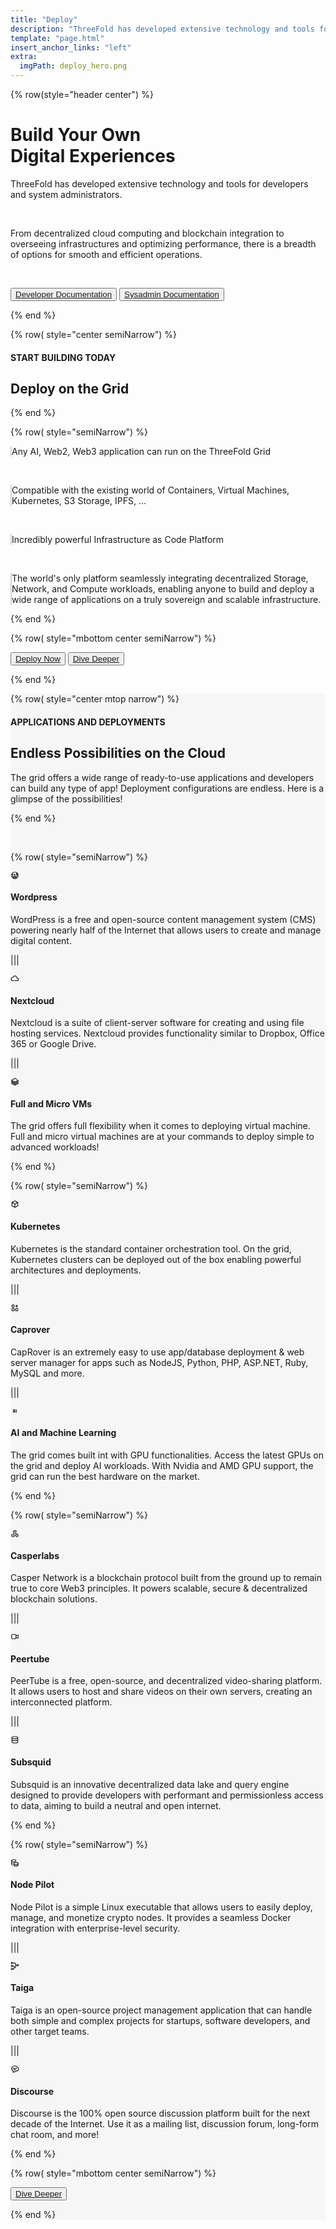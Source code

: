```yaml
---
title: "Deploy"
description: "ThreeFold has developed extensive technology and tools for developers and system administrators." # quotation marks to allow colons where used
template: "page.html"
insert_anchor_links: "left"
extra:
  imgPath: deploy_hero.png
---
```


<!-- section 1 (header) -->
<div class="container mx-auto">

{% row(style="header center") %} 

<div class="max-w-none lg:max-w-4xl leading-normal mx-auto">



# **Build<span class="blue"> Your Own</span><br> Digital Experiences**

ThreeFold has developed extensive technology and tools for <span class="blue">developers</span> and <span class="blue">system administrators.</span>

<br>

From decentralized cloud computing and blockchain integration to overseeing infrastructures and optimizing performance, there is a breadth of options for smooth and efficient operations.

<br>

<button class="green">[Developer Documentation](https://manual.grid.tf/documentation/developers/developers.html)</button> 
<button class="blue_b">[Sysadmin Documentation](https://manual.grid.tf/documentation/system_administrators/system_administrators.html)</button>

</div>

{% end %}




<!-- section 2 Deploy -->

{% row( style="center semiNarrow") %}

#### <span class="blue">START BUILDING TODAY</span>

## **Deploy on the Grid**

{% end %}

{% row( style="semiNarrow") %}

<p class="bg-gray-50 p-2 road_border">Any AI, Web2, Web3 application can run on the ThreeFold Grid</p>

<br>

<p class="bg-gray-50 p-2 road_border">Compatible with the existing world of Containers, Virtual Machines, Kubernetes, S3 Storage, IPFS, ...</p>

<br>

<p class="bg-gray-50 p-2 road_border">Incredibly powerful Infrastructure as Code Platform</p>

<br>

<p class="bg-gray-50 p-2 road_border">The world's only platform seamlessly integrating decentralized Storage, Network, and Compute workloads, enabling anyone to build and deploy a wide range of applications on a truly sovereign and scalable infrastructure.</p>

{% end %}


{% row( style="mbottom center semiNarrow") %}

<button class="green">[Deploy Now](https://dashboard.grid.tf)</button> 
<button class="blue_b">[Dive Deeper](https://manual.grid.tf/documentation/dashboard/deploy/applications.html)</button>


{% end %}


</div>





<!-- section 2 Endless -->


<div style="background-color:#F6F6F6">

<div class="container mx-auto">


{% row( style="center mtop narrow") %}

#### <span class="green_text uppercase">APPLICATIONS AND DEPLOYMENTS</span>

## **Endless Possibilities on the Cloud**

The grid offers a wide range of ready-to-use applications and developers can build any type of app! Deployment configurations are endless. Here is a glimpse of the possibilities!

{% end %}

<br>

{% row( style="semiNarrow") %}

<div class="key_card rounded_img border-2 rounded-lg p-4 bg-white shadow-lg">

<svg class="blue h-10 w-10 mb-4 text-primary" data-icon="tabler:brand-wordpress" height="1em" viewBox="0 0 24 24" width="1em"><symbol id="ai:tabler:brand-wordpress"><g fill="none" stroke="currentColor" stroke-linecap="round" stroke-linejoin="round" stroke-width="2"><path d="M9.5 9h3M4 9h2.5M11 9l3 11l4-9M5.5 9L9 20l3-7m6-2c.177-.528 1-1.364 1-2.5c0-1.78-.776-2.5-1.875-2.5C16.227 6 16 6.812 16 7.429c0 1.83 2 2.058 2 3.571"></path><path d="M3 12a9 9 0 1 0 18 0a9 9 0 1 0-18 0"></path></g></symbol><use xlink:href="#ai:tabler:brand-wordpress"></use></svg>


#### **<span class="text-xl">Wordpress</span>**


<p class="text-base mt-1 leading-snug">WordPress is a free and open-source content management system (CMS) powering nearly half of the Internet that allows users to create and manage digital content.</p>


</div>

|||

<div class="key_card rounded_img border-2 rounded-lg p-4 bg-white shadow-lg">

<svg class="blue h-10 w-10 mb-4 text-primary" data-icon="tabler:cloud" height="1em" viewBox="0 0 24 24" width="1em"><symbol id="ai:tabler:cloud"><path d="M6.657 18C4.085 18 2 15.993 2 13.517s2.085-4.482 4.657-4.482c.393-1.762 1.794-3.2 3.675-3.773c1.88-.572 3.956-.193 5.444 1c1.488 1.19 2.162 3.007 1.77 4.769h.99c1.913 0 3.464 1.56 3.464 3.486s-1.551 3.487-3.465 3.487H6.657" fill="none" stroke="currentColor" stroke-linecap="round" stroke-linejoin="round" stroke-width="2"></path></symbol><use xlink:href="#ai:tabler:cloud"></use></svg>


#### **<span class="text-xl">Nextcloud</span>**


<p class="text-base mt-1 leading-snug">Nextcloud is a suite of client-server software for creating and using file hosting services. Nextcloud provides functionality similar to Dropbox, Office 365 or Google Drive.</p>


</div>

|||

<div class="key_card rounded_img border-2 rounded-lg p-4 bg-white shadow-lg">

<svg class="blue  h-10 w-10 mb-4 text-primary" data-icon="tabler:brand-databricks" height="1em" viewBox="0 0 24 24" width="1em"><symbol id="ai:tabler:brand-databricks"><path d="m3 17l9 5l9-5v-3l-9 5l-9-5v-3l9 5l9-5V8l-9 5l-9-5l9-5l5.418 3.01" fill="none" stroke="currentColor" stroke-linecap="round" stroke-linejoin="round" stroke-width="2"></path></symbol><use xlink:href="#ai:tabler:brand-databricks"></use></svg>


#### **<span class="text-xl">Full and Micro VMs</span>**


<p class="text-base mt-1 leading-snug">The grid offers full flexibility when it comes to deploying virtual machine. Full and micro virtual machines are at your commands to deploy simple to advanced workloads!</p>


</div>

{% end %}

{% row( style="semiNarrow") %}

<div class="key_card rounded_img border-2 rounded-lg p-4 bg-white shadow-lg">

<svg class="blue h-10 w-10 mb-4 text-primary" data-icon="tabler:box" height="1em" viewBox="0 0 24 24" width="1em"><symbol id="ai:tabler:box"><path d="m12 3l8 4.5v9L12 21l-8-4.5v-9zm0 9l8-4.5M12 12v9m0-9L4 7.5" fill="none" stroke="currentColor" stroke-linecap="round" stroke-linejoin="round" stroke-width="2"></path></symbol><use xlink:href="#ai:tabler:box"></use></svg>


#### **<span class="text-xl">Kubernetes</span>**


<p class="text-base mt-1 leading-snug">Kubernetes is the standard container orchestration tool. On the grid, Kubernetes clusters can be deployed out of the box enabling powerful architectures and deployments.</p>

</div>

|||

<div class="key_card rounded_img border-2 rounded-lg p-4 bg-white shadow-lg">

<svg class="blue h-10 w-10 mb-4 text-primary" data-icon="tabler:apps" height="1em" viewBox="0 0 24 24" width="1em"><symbol id="ai:tabler:apps"><path d="M4 5a1 1 0 0 1 1-1h4a1 1 0 0 1 1 1v4a1 1 0 0 1-1 1H5a1 1 0 0 1-1-1zm0 10a1 1 0 0 1 1-1h4a1 1 0 0 1 1 1v4a1 1 0 0 1-1 1H5a1 1 0 0 1-1-1zm10 0a1 1 0 0 1 1-1h4a1 1 0 0 1 1 1v4a1 1 0 0 1-1 1h-4a1 1 0 0 1-1-1zm0-8h6m-3-3v6" fill="none" stroke="currentColor" stroke-linecap="round" stroke-linejoin="round" stroke-width="2"></path></symbol><use xlink:href="#ai:tabler:apps"></use></svg>


#### **<span class="text-xl">Caprover</span>**


<p class="text-base mt-1 leading-snug">CapRover is an extremely easy to use app/database deployment & web server manager for apps such as NodeJS, Python, PHP, ASP.NET, Ruby, MySQL and more.</p>


</div>

|||

<div class="key_card rounded_img border-2 rounded-lg p-4 bg-white shadow-lg">

<svg class="blue h-10 w-10 mb-4 text-primary" data-icon="tabler:ai" height="1em" viewBox="0 0 24 24" width="1em"><symbol id="ai:tabler:ai"><path d="M8 16v-6a2 2 0 1 1 4 0v6m-4-3h4m4-5v8" fill="none" stroke="currentColor" stroke-linecap="round" stroke-linejoin="round" stroke-width="2"></path></symbol><use xlink:href="#ai:tabler:ai"></use></svg>


#### **<span class="text-xl">AI and Machine Learning</span>**


<p class="text-base mt-1 leading-snug">The grid comes built int with GPU functionalities. Access the latest GPUs on the grid and deploy AI workloads. With Nvidia and AMD GPU support, the grid can run the best hardware on the market.</p>


</div>

{% end %}


{% row( style="semiNarrow") %}

<div class="key_card rounded_img border-2 rounded-lg p-4 bg-white shadow-lg">

<svg class="blue h-10 w-10 mb-4 text-primary" data-icon="tabler:webhook" height="1em" viewBox="0 0 24 24" width="1em"><symbol id="ai:tabler:webhook"><g fill="none" stroke="currentColor" stroke-linecap="round" stroke-linejoin="round" stroke-width="2"><path d="M4.876 13.61A4 4 0 1 0 11 17h6"></path><path d="M15.066 20.502A4 4 0 1 0 17 13c-.706 0-1.424.179-2 .5L12 8"></path><path d="M16 8a4 4 0 1 0-8 0c0 1.506.77 2.818 2 3.5L7 17"></path></g></symbol><use xlink:href="#ai:tabler:webhook"></use></svg>


#### **<span class="text-xl">Casperlabs</span>**


<p class="text-base mt-1 leading-snug">Casper Network is a blockchain protocol built from the ground up to remain true to core Web3 principles. It powers scalable, secure & decentralized blockchain solutions.</p>


</div>

|||

<div class="key_card rounded_img border-2 rounded-lg p-4 bg-white shadow-lg">

<svg class="blue h-10 w-10 mb-4 text-primary" data-icon="tabler:video" height="1em" viewBox="0 0 24 24" width="1em"><symbol id="ai:tabler:video"><path d="m15 10l4.553-2.276A1 1 0 0 1 21 8.618v6.764a1 1 0 0 1-1.447.894L15 14zM3 8a2 2 0 0 1 2-2h8a2 2 0 0 1 2 2v8a2 2 0 0 1-2 2H5a2 2 0 0 1-2-2z" fill="none" stroke="currentColor" stroke-linecap="round" stroke-linejoin="round" stroke-width="2"></path></symbol><use xlink:href="#ai:tabler:video"></use></svg>


#### **<span class="text-xl">Peertube</span>**


<p class="text-base mt-1 leading-snug">PeerTube is a free, open-source, and decentralized video-sharing platform. It allows users to host and share videos on their own servers, creating an interconnected platform.</p>


</div>

|||

<div class="key_card rounded_img border-2 rounded-lg p-4 bg-white shadow-lg">

<svg class="blue h-10 w-10 mb-4 text-primary" data-icon="tabler:database-leak" height="1em" viewBox="0 0 24 24" width="1em"><symbol id="ai:tabler:database-leak"><g fill="none" stroke="currentColor" stroke-linecap="round" stroke-linejoin="round" stroke-width="2"><path d="M4 6c0 1.657 3.582 3 8 3s8-1.343 8-3s-3.582-3-8-3s-8 1.343-8 3"></path><path d="M4 6v12c0 1.657 3.582 3 8 3s8-1.343 8-3V6"></path><path d="M4 15a2.4 2.4 0 0 0 2-1a2.4 2.4 0 0 1 2-1a2.4 2.4 0 0 1 2 1a2.4 2.4 0 0 0 2 1a2.4 2.4 0 0 0 2-1a2.4 2.4 0 0 1 2-1a2.4 2.4 0 0 1 2 1a2.4 2.4 0 0 0 2 1"></path></g></symbol><use xlink:href="#ai:tabler:database-leak"></use></svg>


#### **<span class="text-xl">Subsquid</span>**


<p class="text-base mt-1 leading-snug">Subsquid is an innovative decentralized data lake and query engine designed to provide developers with performant and permissionless access to data, aiming to build a neutral and open internet.</p>


</div>

{% end %}


{% row( style="semiNarrow") %}

<div class="key_card rounded_img border-2 rounded-lg p-4 bg-white shadow-lg">

<svg class="blue h-10 w-10 mb-4 text-primary" data-icon="tabler:coins" height="1em" viewBox="0 0 24 24" width="1em"><symbol id="ai:tabler:coins"><g fill="none" stroke="currentColor" stroke-linecap="round" stroke-linejoin="round" stroke-width="2"><path d="M9 14c0 1.657 2.686 3 6 3s6-1.343 6-3s-2.686-3-6-3s-6 1.343-6 3"></path><path d="M9 14v4c0 1.656 2.686 3 6 3s6-1.344 6-3v-4M3 6c0 1.072 1.144 2.062 3 2.598s4.144.536 6 0S15 7.072 15 6s-1.144-2.062-3-2.598s-4.144-.536-6 0S3 4.928 3 6"></path><path d="M3 6v10c0 .888.772 1.45 2 2"></path><path d="M3 11c0 .888.772 1.45 2 2"></path></g></symbol><use xlink:href="#ai:tabler:coins"></use></svg>


#### **<span class="text-xl">Node Pilot</span>**


<p class="text-base mt-1 leading-snug">Node Pilot is a simple Linux executable that allows users to easily deploy, manage, and monetize crypto nodes. It provides a seamless Docker integration with enterprise-level security.</p>


</div>

|||

<div class="key_card rounded_img border-2 rounded-lg p-4 bg-white shadow-lg">

<svg class="blue h-10 w-10 mb-4 text-primary" data-icon="tabler:tournament" height="1em" viewBox="0 0 24 24" width="1em"><symbol id="ai:tabler:tournament"><g fill="none" stroke="currentColor" stroke-linecap="round" stroke-linejoin="round" stroke-width="2"><path d="M2 4a2 2 0 1 0 4 0a2 2 0 1 0-4 0m16 6a2 2 0 1 0 4 0a2 2 0 1 0-4 0M2 12a2 2 0 1 0 4 0a2 2 0 1 0-4 0m0 8a2 2 0 1 0 4 0a2 2 0 1 0-4 0m4-8h3a1 1 0 0 1 1 1v6a1 1 0 0 1-1 1H6"></path><path d="M6 4h7a1 1 0 0 1 1 1v10a1 1 0 0 1-1 1h-2m3-6h4"></path></g></symbol><use xlink:href="#ai:tabler:tournament"></use></svg>


#### **<span class="text-xl">Taiga</span>**


<p class="text-base mt-1 leading-snug">Taiga is an open-source project management application that can handle both simple and complex projects for startups, software developers, and other target teams.</p>


</div>

|||

<div class="key_card rounded_img border-2 rounded-lg p-4 bg-white shadow-lg">

<svg class="blue h-10 w-10 mb-4 text-primary" data-icon="tabler:bubble-text" height="1em" viewBox="0 0 24 24" width="1em"><symbol id="ai:tabler:bubble-text"><path d="M7 10h10m-8 4h5M12.4 3a5.34 5.34 0 0 1 4.906 3.239a5.333 5.333 0 0 1-1.195 10.6a4.26 4.26 0 0 1-5.28 1.863L7 21v-3.134a2.668 2.668 0 0 1-1.795-3.773A4.8 4.8 0 0 1 8.113 5.16A5.33 5.33 0 0 1 12.4 3" fill="none" stroke="currentColor" stroke-linecap="round" stroke-linejoin="round" stroke-width="2"></path></symbol><use xlink:href="#ai:tabler:bubble-text"></use></svg>


#### **<span class="text-xl">Discourse</span>**


<p class="text-base mt-1 leading-snug">Discourse is the 100% open source discussion platform built for the next decade of the Internet. Use it as a mailing list, discussion forum, long-form chat room, and more!</p>


</div>

{% end %}

{% row( style="mbottom center semiNarrow") %}

<button class="green mt-6">[Dive Deeper](/)</button> 


{% end %}



</div>

</div>




<style>

.rounded_img img {
  border-radius: 8px;
}

.person img{
  border-radius: 100%;
  max-width:100px;
  
}

.myscale{
  transition: transform .5s; 
}

.myscale:hover{
  transform: scale(1.2); 
  background-color: whitesmoke;
}

 .road_border{
    
      border-left: 2px solid #d3d3d3;

    }
  </style>